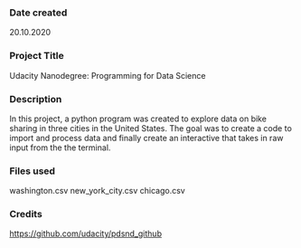 ### Date created
20.10.2020

### Project Title
Udacity Nanodegree: Programming for Data Science

### Description

In this project, a python program was created to explore data on bike sharing in three cities in the United States. The goal was to create a code to import and process data and finally create an interactive that takes in raw input from the the terminal.

### Files used
washington.csv
new_york_city.csv
chicago.csv


### Credits
https://github.com/udacity/pdsnd_github
